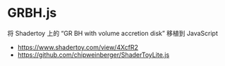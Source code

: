 # GRBH.js

将 Shadertoy 上的 “GR BH with volume accretion disk” 移植到 JavaScript
- https://www.shadertoy.com/view/4XcfR2
- https://github.com/chipweinberger/ShaderToyLite.js